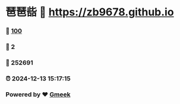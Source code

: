 # 琶琶啙 :link: https://zb9678.github.io 
### :page_facing_up: [100](https://zb9678.github.io/tag.html) 
### :speech_balloon: 2 
### :hibiscus: 252691 
### :alarm_clock: 2024-12-13 15:17:15 
### Powered by :heart: [Gmeek](https://github.com/Meekdai/Gmeek)
